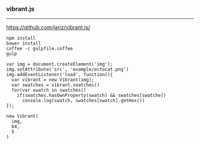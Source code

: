 ### vibrant.js
---
https://github.com/jariz/vibrant.js/

```
npm install
bower install
coffee -c gulpfile.coffee
gulp
```

```
var img = document.createElement('img');
img.setAttribute('src', 'example/octocat.png')
img.addEventListener('load', function(){
  var vibrant = new Vibrant(img);
  var swatches = vibrant.seatches()
  for(var swatch in swatches()
    if(swatches.hasOwnProperty(swatch) && swatches[swatche])
      console.log(swatch, swatches[swatch].getHex())
});

new Vibrant(
  img,
  64,
  5
)

```

```
```

